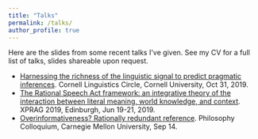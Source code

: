 ```yaml
---
title: "Talks"
permalink: /talks/
author_profile: true
---
```


Here are the slides from some recent talks I've given. See my CV for a full list of talks, slides shareable upon request.

- [Harnessing the richness of the linguistic signal to predict pragmatic inferences](https://thegricean.github.io/files/talks/2019_harnessing-signal.pdf). Cornell Linguistics Circle, Cornell University, Oct 31, 2019.
- [The Rational Speech Act framework: an integrative theory of the interaction between literal meaning, world knowledge, and context](https://thegricean.github.io/files/talks/2019_rsa_for_xprag.pdf). XPRAG 2019, Edinburgh, Jun 19-21, 2019.
- [Overinformativeness? Rationally redundant reference](https://thegricean.github.io/files/talks/2017_overinformativeness.pdf). Philosophy Colloquium, Carnegie Mellon University, Sep 14.
